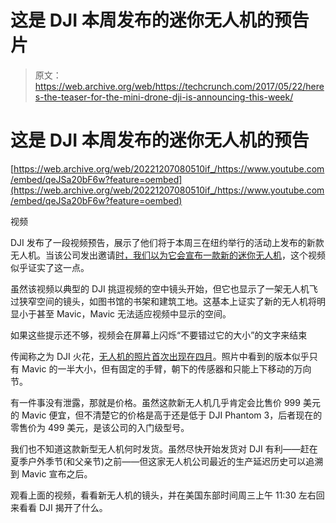 # 这是 DJI 本周发布的迷你无人机的预告片

> 原文：<https://web.archive.org/web/https://techcrunch.com/2017/05/22/heres-the-teaser-for-the-mini-drone-dji-is-announcing-this-week/>

# 这是 DJI 本周发布的迷你无人机的预告

[https://web.archive.org/web/20221207080510if_/https://www.youtube.com/embed/qeJSa20bF6w?feature=oembed](https://web.archive.org/web/20221207080510if_/https://www.youtube.com/embed/qeJSa20bF6w?feature=oembed)

视频

DJI 发布了一段视频预告，展示了他们将于本周三在纽约举行的活动上发布的新款无人机。当该公司发出邀请[时，我们以为它会宣布一款新的迷你无人机](https://web.archive.org/web/20221207080510/https://beta.techcrunch.com/2017/04/26/dji-invites-media-to-new-york-launch-event-in-late-may/)，这个视频似乎证实了这一点。

虽然该视频以典型的 DJI 挑逗视频的空中镜头开始，但它也显示了一架无人机飞过狭窄空间的镜头，如图书馆的书架和建筑工地。这基本上证实了新的无人机将明显小于甚至 Mavic，Mavic 无法适应视频中显示的空间。

如果这些提示还不够，视频会在屏幕上闪烁“不要错过它的大小”的文字来结束

传闻称之为 DJI 火花，[无人机的照片首次出现在四月](https://web.archive.org/web/20221207080510/https://beta.techcrunch.com/2017/04/06/the-leaked-dji-spark-looks-to-be-the-mavic-pros-little-bother/)。照片中看到的版本似乎只有 Mavic 的一半大小，但有固定的手臂，朝下的传感器和只能上下移动的万向节。

有一件事没有泄露，那就是价格。虽然这款新无人机几乎肯定会比售价 999 美元的 Mavic 便宜，但不清楚它的价格是高于还是低于 DJI Phantom 3，后者现在的零售价为 499 美元，是该公司的入门级型号。

我们也不知道这款新型无人机何时发货。虽然尽快开始发货对 DJI 有利——赶在夏季户外季节(和父亲节)之前——但这家无人机公司最近的生产延迟历史可以追溯到 Mavic 宣布之后。

观看上面的视频，看看新无人机的镜头，并在美国东部时间周三上午 11:30 左右回来看看 DJI 揭开了什么。